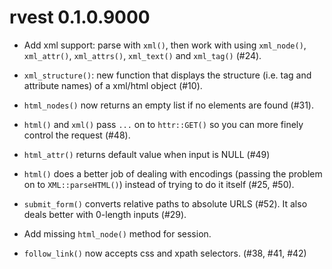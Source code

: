 # rvest 0.1.0.9000

* Add xml support: parse with `xml()`, then work with using `xml_node()`,
  `xml_attr()`, `xml_attrs()`, `xml_text()` and `xml_tag()` (#24).

* `xml_structure()`: new function that displays the structure (i.e. tag
  and attribute names) of a xml/html object (#10).

* `html_nodes()` now returns an empty list if no elements are found (#31).

* `html()` and `xml()` pass `...` on to `httr::GET()` so you can more
  finely control the request (#48).

* `html_attr()` returns default value when input is NULL (#49)

* `html()` does a better job of dealing with encodings (passing the
  problem on to `XML::parseHTML()`) instead of trying to do it itself 
  (#25, #50).

* `submit_form()` converts relative paths to absolute URLS (#52).
  It also deals better with 0-length inputs (#29).

* Add missing `html_node()` method for session.

* `follow_link()` now accepts css and xpath selectors. (#38, #41, #42)
